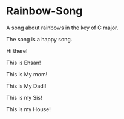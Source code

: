 # Rainbow-Song

A song about rainbows in the key of C major.

The song is a happy	song.

Hi there!

This is Ehsan!

This is My mom!

This is My Dadi!

This is my Sis!

This is my House!
